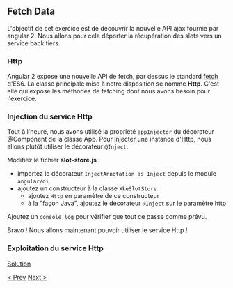## Fetch Data

L'objectif de cet exercice est de découvrir la nouvelle API ajax fournie par angular 2.
Nous allons pour cela déporter la récupération des slots vers un service back tiers.


### Http

Angular 2 expose une nouvelle API de fetch, par dessus le standard [fetch](https://github.com/github/fetch) d'ES6.
La classe principale mise à notre disposition se nomme **Http**. C'est elle qui expose les méthodes de fetching dont nous avons besoin pour l'exercice.


### Injection du service Http

Tout à l'heure, nous avons utilisé la propriété `appInjector` du décorateur @Component de la classe App.
Pour injecter une instance d'Http, nous allons plutôt utiliser le décorateur `@Inject`.

Modifiez le fichier **slot-store.js** :
- importez le décorateur `InjectAnnotation as Inject` depuis le module `angular/di`
- ajoutez un constructeur à la classe `XkeSlotStore`
  - ajoutez `Http` en paramètre de ce constructeur
  - à la "façon Java", ajoutez le décorateur `@Inject` sur le paramètre http

Ajoutez un `console.log` pour vérifier que tout ce passe comme prévu.

Bravo ! Nous allons maintenant pouvoir utiliser le service Http !


### Exploitation du service Http


[Solution](6-fetch-data-solution.md)

[< Prev](5-filter-component-solution.md) [Next >](9-congratulations.md)
